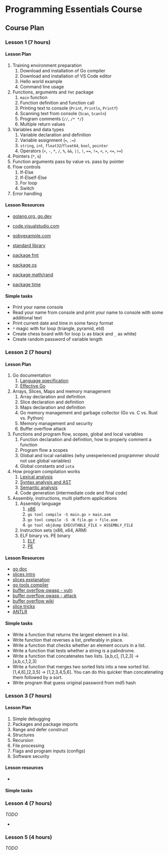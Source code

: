 # Programming Essentials Course

## Course Plan

### Lesson 1 (7 hours)

#### Lesson Plan

1. Training environment preparation
   1. Download and installation of Go compiler
   2. Download and installation of VS Code editor
   3. Hello world example
   4. Command line usage
2. Functions, arguments and `fmt` package
   1. `main` function
   2. Function definition and function call
   3. Printing text to console (`Print`, `Println`, `Printf`)
   4. Scanning text from console (`Scan`, `Scanln`)
   5. Program comments (`//`, `/* */`)
   6. Multiple return values
3. Variables and data types
   1. Variable declaration and definition
   2. Variable assignment (`=`, `:=`)
   3. `string`, `int`, `float32`/`float64`, `bool`, `pointer`
   4. Operators (`+`, `-`, `*`, `/`, `%`, `&&`, `||`, `!`, `==`, `!=`, `<`, `>`, `<=`, `>=`)
4. Pointers (`*`, `&`)
5. Function arguments pass by value vs. pass by pointer
6. Flow controls
   1. If-Else
   2. If-ElseIf-Else
   3. For loop
   4. Switch
7. Error handling

#### Lesson Resources

- [golang.org, go.dev](https://go.dev/)
- [code.visualstudio.com](https://code.visualstudio.com/)
- [gobyexample.com](https://gobyexample.com/)

- [standard library](https://pkg.go.dev/std)
- [package fmt](https://pkg.go.dev/fmt)
- [package os](https://pkg.go.dev/os)
- [package math/rand](https://pkg.go.dev/math/rand)
- [package time](https://pkg.go.dev/time)

#### Simple tasks

- Print your name console
- Read your name from console and print your name to console with some additional text
- Print current date and time in some fancy format
- `*` magic with for loop (triangle, pyramid, etd)
- Create chess board with for loop (`x` as black and `_` as white)
- Create random password of variable length

### Lesson 2 (7 hours)

#### Lesson Plan

1. Go documentation
   1. [Language specification](https://go.dev/ref/spec)
   2. [Effective Go](https://go.dev/doc/effective_go)
2. Arrays, Slices, Maps and memory management
   1. Array declaration and definition
   2. Slice declaration and definition
   3. Maps declaration and definition
   4. Go memory management and garbage collector (Go vs. C vs. Rust vs. Python)
   5. Memory management and security
   6. Buffer overflow attack
3. Functions and program flow, scopes, global and local variables
   1. Function declaration and definition, how to properly comment a function
   2. Program flow a scopes
   3. Global and local variables (why unexperienced programmer should not use global variables)
   4. Global constants and `iota`
4. How program compilation works
   1. [Lexical analysis](https://en.wikipedia.org/wiki/Lexical_analysis)
   2. [Syntax analysis and AST](https://en.wikipedia.org/wiki/Parsing)
   3. [Semantic analysis](https://en.wikipedia.org/wiki/Semantic_analysis_(compilers))
   4. Code generation (intermediate code and final code)
5. Assembly, instructions, multi platform applications
   1. Assembly language
      1. [x86](https://www.cs.virginia.edu/~evans/cs216/guides/x86.html)
      2. `go tool compile -S main.go > main.asm`
      3. `go tool compile -S -N file.go > file.asm`
      4. `go tool objdump EXECUTABLE_FILE > ASSEMBLY_FILE`
   2. Instruction sets (x86, x64, ARM)
   3. ELF binary vs. PE binary
      1. [ELF](https://en.wikipedia.org/wiki/Executable_and_Linkable_Format)
      2. [PE](https://en.wikipedia.org/wiki/Portable_Executable)

#### Lesson Resources

- [go doc](https://go.dev/doc/)
- [slices intro](https://go.dev/blog/slices-intro)
- [slices explanation](https://golangbyexample.com/slice-in-golang/)
- [go tools compiler](https://medium.com/martinomburajr/go-tools-the-compiler-part-1-assembly-language-and-go-ffc42cbf579d)
- [buffer overflow owasp - vuln](https://owasp.org/www-community/vulnerabilities/Buffer_Overflow)
- [buffer overflow owasp - attack](https://owasp.org/www-community/attacks/Buffer_overflow_attack)
- [buffer overflow wiki](https://en.wikipedia.org/wiki/Buffer_overflow)
- [slice tricks](https://github.com/golang/go/wiki/SliceTricks)
- [ANTLR](https://en.wikipedia.org/wiki/ANTLR)

#### Simple tasks

- Write a function that returns the largest element in a list.
- Write function that reverses a list, preferably in place.
- Write a function that checks whether an element occurs in a list.
- Write a function that tests whether a string is a palindrome.
- Write a function that concatenates two lists. [a,b,c], [1,2,3] → [a,b,c,1,2,3]
- Write a function that merges two sorted lists into a new sorted list. [1,4,6],[2,3,5] → [1,2,3,4,5,6]. You can do this quicker than concatenating them followed by a sort.
- Write program that guess original password from md5 hash

### Lesson 3 (7 hours)

#### Lesson Plan

1. Simple debugging
2. Packages and package imports
3. Range and defer construct
4. Structures
5. Recursion
6. File processing
7. Flags and program inputs (configs)
8. Software security

#### Lesson resources

- 

#### Simple tasks



### Lesson 4 (7 hours)

*TODO*

- 

### Lesson 5 (4 hours)

*TODO*
